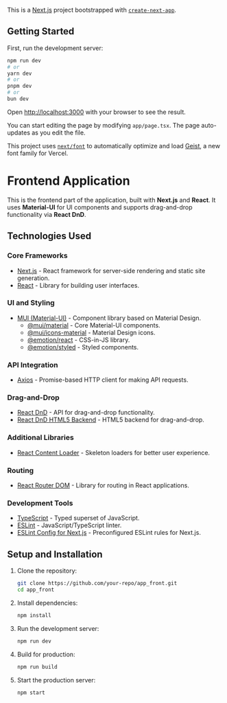 This is a [Next.js](https://nextjs.org) project bootstrapped with [`create-next-app`](https://nextjs.org/docs/app/api-reference/cli/create-next-app).

## Getting Started

First, run the development server:

```bash
npm run dev
# or
yarn dev
# or
pnpm dev
# or
bun dev
```

Open [http://localhost:3000](http://localhost:3000) with your browser to see the result.

You can start editing the page by modifying `app/page.tsx`. The page auto-updates as you edit the file.

This project uses [`next/font`](https://nextjs.org/docs/app/building-your-application/optimizing/fonts) to automatically optimize and load [Geist](https://vercel.com/font), a new font family for Vercel.

# Frontend Application

This is the frontend part of the application, built with **Next.js** and **React**. It uses **Material-UI** for UI components and supports drag-and-drop functionality via **React DnD**.

## **Technologies Used**

### **Core Frameworks**
- [Next.js](https://nextjs.org/) - React framework for server-side rendering and static site generation.
- [React](https://reactjs.org/) - Library for building user interfaces.

### **UI and Styling**
- [MUI (Material-UI)](https://mui.com/) - Component library based on Material Design.
  - [@mui/material](https://mui.com/material-ui/getting-started/overview/) - Core Material-UI components.
  - [@mui/icons-material](https://mui.com/material-ui/material-icons/) - Material Design icons.
  - [@emotion/react](https://emotion.sh/docs/introduction) - CSS-in-JS library.
  - [@emotion/styled](https://emotion.sh/docs/styled) - Styled components.

### **API Integration**
- [Axios](https://axios-http.com/) - Promise-based HTTP client for making API requests.

### **Drag-and-Drop**
- [React DnD](https://react-dnd.github.io/react-dnd/about) - API for drag-and-drop functionality.
- [React DnD HTML5 Backend](https://react-dnd.github.io/react-dnd/docs/backends/html5) - HTML5 backend for drag-and-drop.

### **Additional Libraries**
- [React Content Loader](https://github.com/danilowoz/react-content-loader) - Skeleton loaders for better user experience.

### **Routing**
- [React Router DOM](https://reactrouter.com/) - Library for routing in React applications.

### **Development Tools**
- [TypeScript](https://www.typescriptlang.org/) - Typed superset of JavaScript.
- [ESLint](https://eslint.org/) - JavaScript/TypeScript linter.
- [ESLint Config for Next.js](https://nextjs.org/docs/basic-features/eslint) - Preconfigured ESLint rules for Next.js.

## **Setup and Installation**

1. Clone the repository:
   ```bash
   git clone https://github.com/your-repo/app_front.git
   cd app_front
   ```

2. Install dependencies:
    ```bash
    npm install
    ```

3. Run the development server:
    ```bash
    npm run dev
    ```

4. Build for production:
    ```bash
    npm run build
    ```

5. Start the production server:
    ```bash
    npm start
    ```
